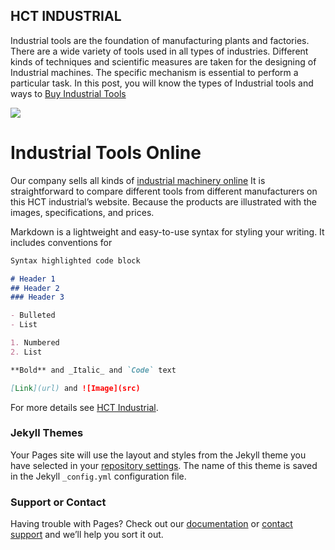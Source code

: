 ## HCT INDUSTRIAL

Industrial tools are the foundation of manufacturing plants and factories. There are a wide variety of tools used in all types of industries. Different kinds of techniques and scientific measures are taken for the designing of Industrial machines. The specific mechanism is essential to perform a particular task. In this post, you will know the types of Industrial tools and ways to [Buy Industrial Tools](https://hctindustrial.com.au/) 

<img src="https://cdn11.bigcommerce.com/s-wa2rx3zxre/images/stencil/1300w/carousel/28/banner-3.jpg?c=1">

# Industrial Tools Online
Our company sells all kinds of [industrial machinery online](https://hctindustrial.com.au/tool-kits/) It is straightforward to compare different tools from different manufacturers on this HCT industrial’s website. Because the products are illustrated with the images, specifications, and prices.



Markdown is a lightweight and easy-to-use syntax for styling your writing. It includes conventions for

```markdown
Syntax highlighted code block

# Header 1
## Header 2
### Header 3

- Bulleted
- List

1. Numbered
2. List

**Bold** and _Italic_ and `Code` text

[Link](url) and ![Image](src)
```

For more details see [HCT Industrial](https://hctindustrial.com.au/).

### Jekyll Themes

Your Pages site will use the layout and styles from the Jekyll theme you have selected in your [repository settings](https://github.com/hctindustrial/hctindustrial/settings). The name of this theme is saved in the Jekyll `_config.yml` configuration file.

### Support or Contact

Having trouble with Pages? Check out our [documentation](https://docs.github.com/categories/github-pages-basics/) or [contact support](https://github.com/contact) and we’ll help you sort it out.
